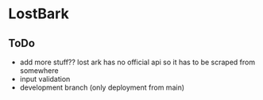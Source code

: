 # LostBark

## ToDo
- add more stuff?? lost ark has no official api so it has to be scraped from somewhere
- input validation
- development branch (only deployment from main)
